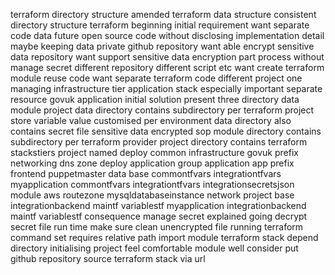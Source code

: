 terraform directory structure amended terraform data structure consistent directory structure terraform beginning initial requirement want separate code data future open source code without disclosing implementation detail maybe keeping data private github repository want able encrypt sensitive data repository want support sensitive data encryption part process without manage secret different repository different script etc want create terraform module reuse code want separate terraform code different project one managing infrastructure tier application stack especially important separate resource govuk application initial solution present three directory data module project data directory contains subdirectory per terraform project store variable value customised per environment data directory also contains secret file sensitive data encrypted sop module directory contains subdirectory per terraform provider project directory contains terraform stackstiers project named deploy common infrastructure govuk prefix networking dns zone deploy application group application app prefix frontend puppetmaster data base commontfvars integrationtfvars myapplication commontfvars integrationtfvars integrationsecretsjson module aws routezone mysqldatabaseinstance network project base integrationbackend maintf variablestf myapplication integrationbackend maintf variablestf consequence manage secret explained going decrypt secret file run time make sure clean unencrypted file running terraform command set requires relative path import module terraform stack depend directory initialising project feel comfortable module well consider put github repository source terraform stack via url